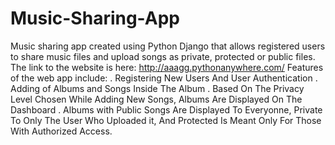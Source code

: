 # Music-Sharing-App
Music sharing app created using Python Django that allows registered users to share music files and upload songs as private, protected or public files. 
The link to the website is here: http://aaagg.pythonanywhere.com/
Features of the web app include:
 . Registering New Users And User Authentication
 . Adding of Albums and Songs Inside The Album
 . Based On The Privacy Level Chosen While Adding New Songs, Albums Are Displayed On The Dashboard
 . Albums with Public Songs Are Displayed To Everyonne, Private To Only The User Who Uploaded it, And Protected Is Meant Only For Those With Authorized Access.
 




